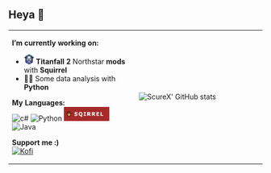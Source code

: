 ## Heya 👋
<table>
  <tr>
    <td width=50%>  

**I’m currently working on:**
- <img src="ns_logo.png" alt="NS logo" width="20"/>  **Titanfall 2** Northstar **mods** with **Squirrel**              
- 👨‍💻 Some data analysis with **Python**
      
**My Languages:**  
![c#](https://img.shields.io/badge/C%23-4287f5?style=for-the-badge&logo=c-sharp&logoColor=white)
![Python](https://img.shields.io/badge/Python-FFD43B?style=for-the-badge&logo=python&logoColor=blue)
<img src="squirrel_badge.png" alt="Squirrel" width="90"/>
![Java](https://img.shields.io/badge/Java-ED8B00?style=for-the-badge&logo=java&logoColor=white)      
      
**Support me :)**  
[![Kofi](https://img.shields.io/badge/Ko--fi-F16061?style=for-the-badge&logo=ko-fi&logoColor=white)](https://ko-fi.com/takyon_scure)
    </td>
    <td width=50%>
![ScureX' GitHub stats](https://github-readme-stats.vercel.app/api?username=ScureX&count_private=true&show_icons=true&theme=tokyonight&include_all_commits=true&disable_animations=true)
    </td>
  </tr>
</table>


<!--
**ScureX/ScureX** is a ✨ _special_ ✨ repository because its `README.md` (this file) appears on your GitHub profile.

Here are some ideas to get you started:

- 🔭 I’m currently working on ...
- 🌱 I’m currently learning ...
- 👯 I’m looking to collaborate on ...
- 🤔 I’m looking for help with ...
- 💬 Ask me about ...
- 📫 How to reach me: ...
- 😄 Pronouns: ...
- ⚡ Fun fact: ...
-->
